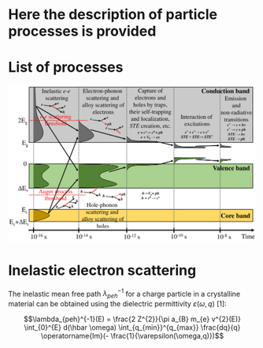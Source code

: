 # Here the description of particle processes is provided

# List of processes
<div style="text-align:center">
  <img src="../images/Process_diagram.png" alt="" width="700">
</div>

# Inelastic electron scattering
The inelastic mean free path $\lambda_{peh}^{-1}$ for a charge particle in a crystalline material can be obtained using the dielectric permittivity $\varepsilon(\omega,q)$ [1]: 

$$\lambda_{peh}^{-1}(E) = \frac{2 Z^{2}}{\pi a_{B} m_{e} v^{2}(E)} \int_{0}^{E} d(\hbar \omega) \int_{q_{min}}^{q_{max}} \frac{dq}{q} \operatorname{Im}(- \frac{1}{\varepsilon(\omega,q)})$$
